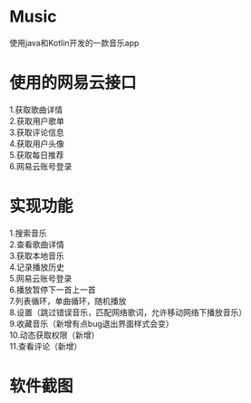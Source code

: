 # Music
使用java和Kotlin开发的一款音乐app
# 使用的网易云接口  
1.获取歌曲详情  
2.获取用户歌单   
3.获取评论信息  
4.获取用户头像  
5.获取每日推荐  
6.网易云账号登录
# 实现功能
1.搜索音乐       
2.查看歌曲详情    
3.获取本地音乐  
4.记录播放历史    
5.网易云账号登录   
6.播放暂停下一首上一首   
7.列表循环，单曲循环，随机播放  
8.设置（跳过错误音乐，匹配网络歌词，允许移动网络下播放音乐）   
9.收藏音乐（新增有点bug退出界面样式会变）   
10.动态获取权限（新增）    
11.查看评论（新增）    
# 软件截图
